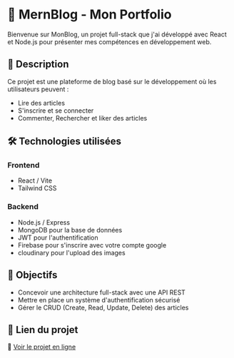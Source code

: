# 📝 MernBlog - Mon Portfolio  

Bienvenue sur MonBlog, un projet full-stack que j'ai développé avec React et Node.js pour présenter mes compétences en développement web.  

## 📝 Description  
Ce projet est une plateforme de blog basé sur le développement où les utilisateurs peuvent :  
- Lire des articles  
- S'inscrire et se connecter  
- Commenter, Rechercher et liker des articles  

## 🛠️ Technologies utilisées  
### Frontend  
- React / Vite  
- Tailwind CSS  

### Backend  
- Node.js / Express  
- MongoDB pour la base de données  
- JWT pour l'authentification
- Firebase pour s'inscrire avec votre compte google
- cloudinary pour l'upload des images

## 🎯 Objectifs  
- Concevoir une architecture full-stack avec une API REST  
- Mettre en place un système d'authentification sécurisé  
- Gérer le CRUD (Create, Read, Update, Delete) des articles  
## 📌 Lien du projet  
🔗 [Voir le projet en ligne](https://mernblog1-1.onrender.com)
